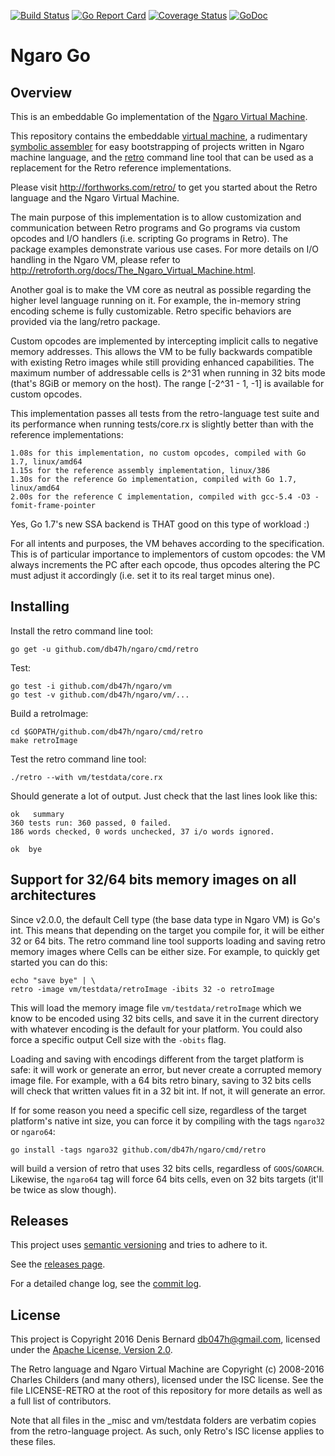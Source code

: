 [![Build Status](https://travis-ci.org/db47h/ngaro.svg?branch=master)](https://travis-ci.org/db47h/ngaro)
[![Go Report Card](https://goreportcard.com/badge/github.com/db47h/ngaro)](https://goreportcard.com/report/github.com/db47h/ngaro)
[![Coverage Status](https://coveralls.io/repos/github/db47h/ngaro/badge.svg)](https://coveralls.io/github/db47h/ngaro)
[![GoDoc](https://godoc.org/github.com/db47h/ngaro/vm?status.svg)](https://godoc.org/github.com/db47h/ngaro/vm)

# Ngaro Go

## <a name="pkg-overview">Overview</a>
This is an embeddable Go implementation of the [Ngaro Virtual Machine](http://retroforth.org/docs/The_Ngaro_Virtual_Machine.html).

This repository contains the embeddable [virtual
machine](https://godoc.org/github.com/db47h/ngaro/vm), a rudimentary
[symbolic assembler](https://godoc.org/github.com/db47h/ngaro/asm)
for easy bootstrapping of projects written in Ngaro machine language, and the
[retro](https://godoc.org/github.com/db47h/ngaro/cmd/retro) command
line tool that can be used as a replacement for the Retro reference
implementations.

Please visit http://forthworks.com/retro/ to get you started about the Retro
language and the Ngaro Virtual Machine.

The main purpose of this implementation is to allow customization and
communication between Retro programs and Go programs via custom opcodes and
I/O handlers (i.e. scripting Go programs in Retro). The package examples
demonstrate various use cases. For more details on I/O handling in the Ngaro
VM, please refer to http://retroforth.org/docs/The_Ngaro_Virtual_Machine.html.

Another goal is to make the VM core as neutral as possible regarding the higher
level language running on it. For example, the in-memory string encoding scheme
is fully customizable. Retro specific behaviors are provided via the lang/retro
package.

Custom opcodes are implemented by intercepting implicit calls to negative memory
addresses. This allows the VM to be fully backwards compatible with existing
Retro images while still providing enhanced capabilities. The maximum number of
addressable cells is 2^31 when running in 32 bits mode (that's 8GiB or memory on
the host). The range [-2^31 - 1, -1] is available for custom opcodes.

This implementation passes all tests from the retro-language test suite and
its performance when running tests/core.rx is slightly better than with the
reference implementations:

	1.08s for this implementation, no custom opcodes, compiled with Go 1.7, linux/amd64
	1.15s for the reference assembly implementation, linux/386
	1.30s for the reference Go implementation, compiled with Go 1.7, linux/amd64
	2.00s for the reference C implementation, compiled with gcc-5.4 -O3 -fomit-frame-pointer

Yes, Go 1.7's new SSA backend is THAT good on this type of workload :)

For all intents and purposes, the VM behaves according to the specification.
This is of particular importance to implementors of custom opcodes: the VM
always increments the PC after each opcode, thus opcodes altering the PC must
adjust it accordingly (i.e. set it to its real target minus one).

## Installing

Install the retro command line tool:

	go get -u github.com/db47h/ngaro/cmd/retro

Test:

	go test -i github.com/db47h/ngaro/vm
	go test -v github.com/db47h/ngaro/vm/...

Build a retroImage:

	cd $GOPATH/github.com/db47h/ngaro/cmd/retro
	make retroImage

Test the retro command line tool:

	./retro --with vm/testdata/core.rx

Should generate a lot of output. Just check that the last lines look like this:

	ok   summary
	360 tests run: 360 passed, 0 failed.
	186 words checked, 0 words unchecked, 37 i/o words ignored.

	ok  bye

## Support for 32/64 bits memory images on all architectures

Since v2.0.0, the default Cell type (the base data type in Ngaro VM) is Go's
int. This means that depending on the target you compile for, it will be either
32 or 64 bits. The retro command line tool supports loading and saving retro
memory images where Cells can be either size. For example, to quickly get
started you can do this:

	echo "save bye" | \
	retro -image vm/testdata/retroImage -ibits 32 -o retroImage

This will load the memory image file `vm/testdata/retroImage` which we know to
be encoded using 32 bits cells, and save it in the current directory with
whatever encoding is the default for your platform. You could also force a
specific output Cell size with the `-obits` flag.

Loading and saving with encodings different from the target platform is safe:
it will work or generate an error, but never create a corrupted memory
image file. For example, with a 64 bits retro binary, saving to 32 bits cells
will check that written values fit in a 32 bit int. If not, it will generate an
error.

If for some reason you need a specific cell size, regardless of the target
platform's native int size, you can force it by compiling with the tags
`ngaro32` or `ngaro64`:

	go install -tags ngaro32 github.com/db47h/ngaro/cmd/retro

will build a version of retro that uses 32 bits cells, regardless of
`GOOS`/`GOARCH`. Likewise, the `ngaro64` tag will force 64 bits cells, even on
32 bits targets (it'll be twice as slow though).

## Releases

This project uses [semantic
versioning](http://dave.cheney.net/2016/06/24/gophers-please-tag-your-releases)
and tries to adhere to it.

See the [releases page](https://github.com/db47h/ngaro/releases).

For a detailed change log, see the [commit log](https://github.com/db47h/ngaro/commits/master).

## License

This project is Copyright 2016 Denis Bernard <db047h@gmail.com>, licensed under
the [Apache License, Version 2.0](http://www.apache.org/licenses/LICENSE-2.0).

The Retro language and Ngaro Virtual Machine are Copyright (c) 2008-2016 Charles
Childers (and many others), licensed under the ISC license. See the file
LICENSE-RETRO at the root of this repository for more details as well as a full
list of contributors.

Note that all files in the \_misc and vm/testdata folders are verbatim copies
from the retro-language project. As such, only Retro's ISC license applies to
these files.
